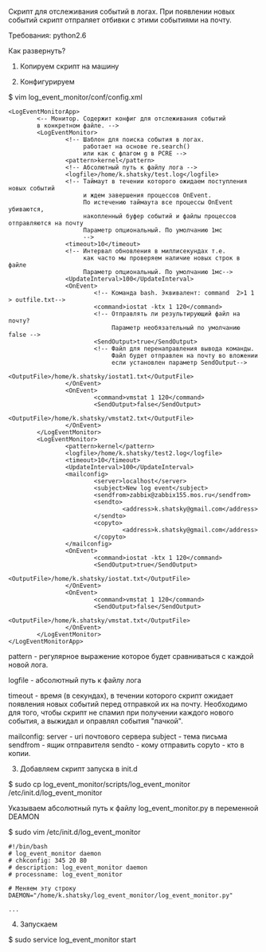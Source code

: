 Скрипт для отслеживания событий в логах. При появлении новых событий скрипт
отпраляет отбивки с этими событиями на почту.

Требования: python2.6

Как развернуть?

1. Копируем скрипт на машину

2. Конфигурируем

$ vim log_event_monitor/conf/config.xml

```
<LogEventMonitorApp>
        <-- Монитор. Содержит конфиг для отслеживания событий
		в конкретном файле. -->
        <LogEventMonitor>
                <!-- Шаблон для поиска события в логах.
                     работает на основе re.search()
                     или как с флагом g в PCRE -->
                <pattern>kernel</pattern>
                <!-- Абсолютный путь к файлу лога -->
                <logfile>/home/k.shatsky/test.log</logfile>
                <!-- Таймаут в течении которого ожидаем поступления новых событий
                     и ждем завершения процессов OnEvent.
                     По истечению таймаута все процессы OnEvent убиваются,
                     накопленный буфер событий и файлы процессов отправляются на почту
                     Параметр опциональный. По умолчанию 1мс
                     -->
                <timeout>10</timeout>
                <!-- Интервал обновления в миллисекундах т.е.
                     как часто мы проверяем наличие новых строк в файле
                     Параметр опциональный. По умолчанию 1мс-->
                <UpdateInterval>100</UpdateInterval>
                <OnEvent>
                        <!-- Команда bash. Эквивалент: command  2>1 1 > outfile.txt-->
                        <command>iostat -ktx 1 120</command>
                        <!-- Отправлять ли результирующий файл на почту?
                             Параметр необязательный по умолчанию false -->
                        <SendOutput>true</SendOutput>
                        <!-- Файл для перенаправления вывода команды.
                             Файл будет отправлен на почту во вложении
                             если установлен параметр SendOutput-->
                        <OutputFile>/home/k.shatsky/iostat1.txt</OutputFile>
                </OnEvent>
                <OnEvent>
                        <command>vmstat 1 120</command>
                        <SendOutput>false</SendOutput>
                        <OutputFile>/home/k.shatsky/vmstat2.txt</OutputFile>
                </OnEvent>
        </LogEventMonitor>
        <LogEventMonitor>
                <pattern>kernel</pattern>
                <logfile>/home/k.shatsky/test2.log</logfile>
                <timeout>10</timeout>
                <UpdateInterval>100</UpdateInterval>
                <mailconfig>
                        <server>localhost</server>
                        <subject>New log event</subject>
                        <sendfrom>zabbix@zabbix155.mos.ru</sendfrom>
                        <sendto>
                                <address>k.shatsky@gmail.com</address>
                        </sendto>
                        <copyto>
                                <address>k.shatsky@gmail.com</address>
                        </copyto>
                </mailconfig>
                <OnEvent>
                        <command>iostat -ktx 1 120</command>
                        <SendOutput>true</SendOutput>
                        <OutputFile>/home/k.shatsky/iostat.txt</OutputFile>
                </OnEvent>
                <OnEvent>
                        <command>vmstat 1 120</command>
                        <SendOutput>false</SendOutput>
                        <OutputFile>/home/k.shatsky/vmstat.txt</OutputFile>
                </OnEvent>
        </LogEventMonitor>
</LogEventMonitorApp>

```
pattern - регулярное выражение которое будет сравниваться с каждой новой 
лога.

logfile - абсолютный путь к файлу лога

timeout - время (в секундах), в течении которого скрипт ожидает появления
новых событий перед отправкой их на почту. Необходимо для того, чтобы
скрипт не спамил при получении каждого нового события, а выжидал и оправлял
события "пачкой".

mailconfig:
    server - uri почтового сервера
    subject - тема письма
    sendfrom - ящик отправителя
    sendto - кому отправить
    copyto - кто в копии.
    
3. Добавляем скрипт запуска в init.d

$ sudo cp log_event_monitor/scripts/log_event_monitor /etc/init.d/log_event_monitor

Указываем абсолютный путь к файлу log_event_monitor.py в переменной DEAMON

$ sudo vim /etc/init.d/log_event_monitor

```
#!/bin/bash
# log_event_monitor daemon
# chkconfig: 345 20 80
# description: log_event_monitor daemon
# processname: log_event_monitor

# Меняем эту строку
DAEMON="/home/k.shatsky/log_event_monitor/log_event_monitor.py"

...

```



4. Запускаем 

$ sudo service log_event_monitor start
